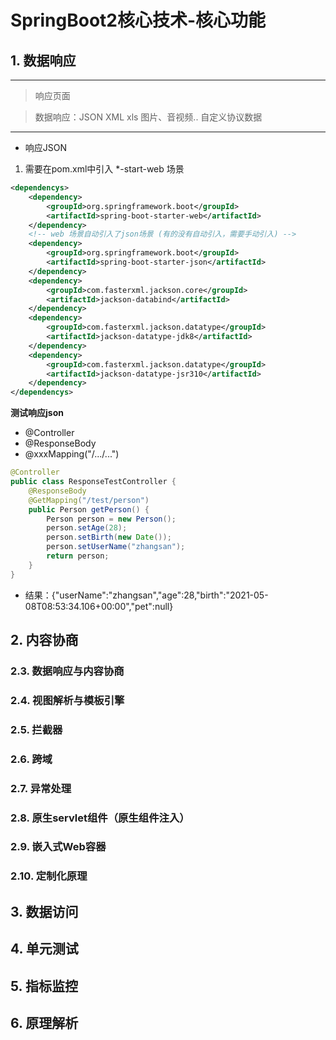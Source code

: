 # SpringBoot2核心技术-核心功能
## 1. 数据响应

-----
> 响应页面

> 数据响应：JSON  XML  xls  图片、音视频..  自定义协议数据

-----
- 响应JSON

1) 需要在pom.xml中引入 *-start-web 场景
```xml
<dependencys>
    <dependency>
        <groupId>org.springframework.boot</groupId>
        <artifactId>spring-boot-starter-web</artifactId>
    </dependency>
    <!-- web 场景自动引入了json场景 (有的没有自动引入，需要手动引入) -->
    <dependency>
        <groupId>org.springframework.boot</groupId>
        <artifactId>spring-boot-starter-json</artifactId>
    </dependency>
    <dependency>
        <groupId>com.fasterxml.jackson.core</groupId>
        <artifactId>jackson-databind</artifactId>
    </dependency>
    <dependency>
        <groupId>com.fasterxml.jackson.datatype</groupId>
        <artifactId>jackson-datatype-jdk8</artifactId>
    </dependency>
    <dependency>
        <groupId>com.fasterxml.jackson.datatype</groupId>
        <artifactId>jackson-datatype-jsr310</artifactId>
    </dependency>
</dependencys>
```
**测试响应json**
- @Controller
- @ResponseBody
- @xxxMapping("/.../...")
```java
@Controller
public class ResponseTestController {
    @ResponseBody
    @GetMapping("/test/person")
    public Person getPerson() {
        Person person = new Person();
        person.setAge(28);
        person.setBirth(new Date());
        person.setUserName("zhangsan");
        return person;
    }
}
```
- 结果：{"userName":"zhangsan","age":28,"birth":"2021-05-08T08:53:34.106+00:00","pet":null}

## 2. 内容协商


### 2.3. 数据响应与内容协商
>

>


### 2.4. 视图解析与模板引擎
>

>


### 2.5. 拦截器
>

>


### 2.6. 跨域
>

>


### 2.7. 异常处理
>

>


### 2.8. 原生servlet组件（原生组件注入）
>

>


### 2.9. 嵌入式Web容器
>

>


### 2.10. 定制化原理
>

>




## 3. 数据访问


## 4. 单元测试


## 5. 指标监控


## 6. 原理解析




